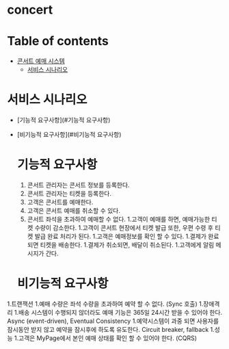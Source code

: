 # concert

# Table of contents

- [콘서트 예매 시스템](#---)
  - [서비스 시나리오](#서비스-시나리오)

# 서비스 시나리오
- [기능적 요구사항](#기능적 요구사항)
- [비기능적 요구사항](#비기능적 요구사항)

  # 기능적 요구사항
  1.  콘서트 관리자는 콘서트 정보를 등록한다.
  2.  콘서트 관리자는 티켓을 등록한다.
  3.  고객은 콘서트를 예매한다.
  4.  고객은 콘서트 예매를 취소할 수 있다.
    1.  콘서트 좌석을 초과하여 예매할 수 없다.
    1.고객이 예매를 하면, 예매가능한 티켓 수량이 감소한다.
1.고객이 콘서트 현장에서 티켓 발급 또한, 우편 수령 후 티켓 발급 완료 처리가 된다.
1.고객은 예매정보를 확인 할 수 있다.
1.결제가 완료되면 티켓을 배송한다.
1.결제가 취소되면, 배달이 취소된다.
1.고객에게 알림 메시지가 간다.

  # 비기능적 요구사항
1.트랜잭션
  1.예매 수량은 좌석 수량을 초과하여 예약 할 수 없다. (Sync 호출)
1.장애격리
  1.배송 시스템이 수행되지 않더라도 예매 기능은 365일 24시간 받을 수 있어야 한다. Async (event-driven), Eventual Consistency
  1.예약시스템이 과중 되면 사용자를 잠시동안 받지 않고 예약을 잠시후에 하도록 유도한다. Circuit breaker, fallback
1.성능
  1.고객은 MyPage에서 본인 예매 상태를 확인 할 수 있어야 한다. (CQRS)
